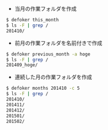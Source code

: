 * 当月の作業フォルダを作成

~~~bash
$ defoker this_month
$ ls -F | grep /
201410/
~~~

* 前月の作業フォルダを名前付きで作成

~~~bash
$ defoker previous_month -a hoge
$ ls -F | grep /
201409_hoge/
~~~

* 連続した月の作業フォルダを作成

~~~bash
$ defoker months 201410 -c 5
$ ls -F | grep /
201410/
201411/
201412/
201501/
201502/
~~~
